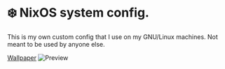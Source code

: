 # ❄️ NixOS system config.

This is my own custom config that I use on my GNU/Linux machines. Not meant to be used by anyone else.

[Wallpaper](part/Wallpaper.nix#L2)
![Preview](https://i.imgur.com/l9Wau3M.jpeg)
